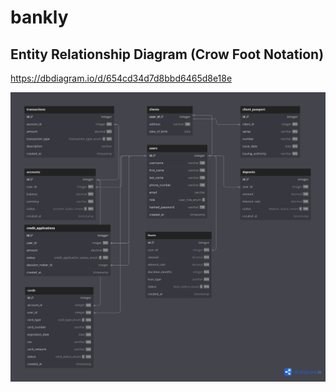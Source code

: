 # bankly

## Entity Relationship Diagram (Crow Foot Notation)  
https://dbdiagram.io/d/654cd34d7d8bbd6465d8e18e

![ERD](docs/bankly_database.png)  